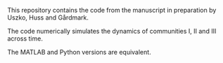This repository contains the code from the manuscript in preparation by Uszko, Huss and Gårdmark.

The code numerically simulates the dynamics of communities I, II and III across time.

The MATLAB and Python versions are equivalent.

